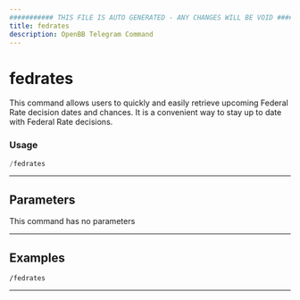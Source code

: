 ```yaml
---
########### THIS FILE IS AUTO GENERATED - ANY CHANGES WILL BE VOID ###########
title: fedrates
description: OpenBB Telegram Command
---
```


# fedrates

This command allows users to quickly and easily retrieve upcoming Federal Rate decision dates and chances. It is a convenient way to stay up to date with Federal Rate decisions.

### Usage

```python wordwrap
/fedrates
```

---

## Parameters

This command has no parameters



---

## Examples

```
/fedrates
```

---
